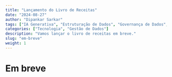 ```yaml
---
title: "Lançamento do Livro de Receitas"
date: "2024-08-27"
author: "Dipankar Sarkar"
tags: ["IA Generativa", "Estruturação de Dados", "Governança de Dados", "Implementação de IA", "Pipelines de Dados"]
categories: ["Tecnologia", "Gestão de Dados"]
description: "Vamos lançar o livro de receitas em breve."
slug: "em-breve"
weight: 1
---
```


# Em breve